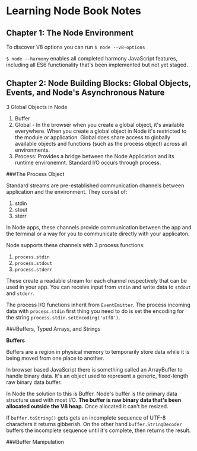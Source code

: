 # Learning Node Book Notes

## Chapter 1: The Node Environment

To discover V8 options you can run `$ node --v8-options`

`$ node --harmony` enables all completed harmony JavaScript features, including all ES6 functionality that's been implemented but not yet staged.


## Chapter 2: Node Building Blocks: Global Objects, Events, and Node's Asynchronous Nature

3 Global Objects in Node

1. Buffer
2. Global - In the browser when you create a global object, it's available everywhere. When you create a global object in Node it's restricted to the module or application. Global does share access to globally available objects and functions (such as the process object) across all environments.
3. Process: Provides a bridge between the Node Application and its runtime environemnt. Standard I/O occurs through process.

###The Process Object

Standard streams are pre-established communication channels between application and the environment. They consist of: 

1. stdin
2. stout
3. sterr

In Node apps, these channels provide communication between the app and the terminal or a way for you to communicate directly with your applicaton. 

Node supports these channels with 3 process functions:

1. `process.stdin` 
2. `process.stdout`
3. `process.stderr`

These create a readable stream for each channel respectively that can be used in your app. You can receive input from `stdin` and write data to `stdout` and `stderr`.

The process I/O functions inherit from `EventEmitter`. The process incoming data with `process.stdin` first thing you need to do is set the encoding for the string `process.stdin.setEncoding('utf8')`.

###Buffers, Typed Arrays, and Strings

**Buffers**

Buffers are a region in physical memory to temporarily store data while it is being moved from one place to another.

In browser based JavaScript there is something called an ArrayBuffer to handle binary data. It's an object used to represent a generic, fixed-length raw binary data buffer.

In Node the solution to this is Buffer. Node's buffer is the primary data structure used with most I/O. **The buffer is raw binary data that's been allocated outside the V8 heap.** Once allocated it can't be resized.

If `buffer.toString()` gets gets an incomplete sequence of UTF-8 characters it returns gibberish.
On the other hand `buffer.StringDecoder` buffers the incomplete sequence until it's complete, then returns the result. 

###Buffer Manipulation
